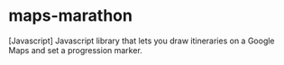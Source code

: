 maps-marathon
=============

[Javascript] Javascript library that lets you draw itineraries on a Google Maps and set a progression marker.

<In development>
